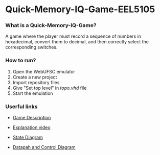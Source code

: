 # Quick-Memory-IQ-Game-EEL5105

<h3>What is a Quick-Memory-IQ-Game?</h3>
A game where the player must record a sequence of numbers in hexadecimal, convert them to decimal, and then correctly select the corresponding switches.

<h3>How to run?</h3>

1. Open the WebUFSC emulator
2. Create a new project
3. Import repository files
4. Give "Set top level" in <i>topo.vhd</i> file
5. Start the emulation 

<h3>Userful links</h3>

+ [Game Description](https://drive.google.com/file/d/1vykB-f7zW9Db30if1ma5-O2WcKJs-ipc/view?usp=sharing)

+ [Explanation video](https://drive.google.com/file/d/1JW0RlfRx3MEGNtAKnjtvQfw8-Zv2G_rG/view?usp=sharing)

+ [State Diagram](https://drive.google.com/file/d/1EJx2Z8hBiKNjMzfaE70VcIJZzFtEC8bq/view?usp=sharing)

+ [Datapah and Control Diagram](https://drive.google.com/file/d/1lyDguPamDdVsXc9KEJ2FJ_m77GltYJdO/view?usp=sharing)

